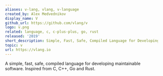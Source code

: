 ```yaml
---
aliases: v-lang, vlang, v-language
created_by: Alex Medvednikov
display_name: V
github_url: https://github.com/vlang/v
logo: v.png
related: language, c, c-plus-plus, go, rust
released: '2019'
short_description: Simple, Fast, Safe, Compiled Language for Developing Maintainable Software.
topic: v
url: https://vlang.io
---
```

A simple, fast, safe, compiled language for developing maintainable software. Inspired from C, C++, Go and Rust.
